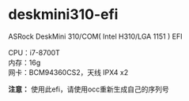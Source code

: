 # deskmini310-efi
ASRock DeskMini 310/COM( Intel H310/LGA 1151 ) EFI

CPU：i7-8700T \
内存：16g \
网卡：BCM94360CS2，天线 IPX4 x2

**注意：** 使用此efi，请使用occ重新生成自己的序列号
